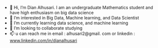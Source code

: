 - 👋 Hi, I’m Dian Alhusari. I am an undergraduate Mathematics student and have high enthusiasm on big data science
- 👀 I’m interested in Big Data, Machine learning, and Data Scientist
- 🌱 I’m currently learning data science, and machine learning
- 💞️ I’m looking to collaborate studying 
- 📫 u can reach me in email : alhusari2@gmail. com or linkedin : www.linkedin.com/in/dianalhusari

<!---
alhusari2/alhusari2 is a ✨ special ✨ repository because its `README.md` (this file) appears on your GitHub profile.
You can click the Preview link to take a look at your changes.
--->
